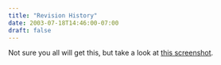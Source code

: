 ```yaml
---
title: "Revision History"
date: 2003-07-18T14:46:00-07:00
draft: false
---
```

Not sure you all will get this, but take a look at [this screenshot](https://web.archive.org/web/20030805211132/http://opposable-thumbs.net/images/diveintomark_revisionhistory.jpg).
